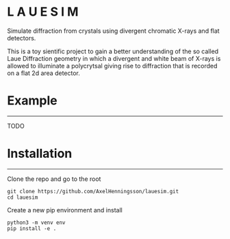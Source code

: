 # L A U E S I M
Simulate diffraction from crystals using divergent chromatic X-rays and flat detectors.

This is a toy sientific project to gain a better understanding of the so called Laue Diffraction geometry in which a divergent and white beam of X-rays is allowed to illuminate a polycrytsal giving rise to diffraction that is recorded on a flat 2d area detector.

# Example
----------
TODO

# Installation
----------
Clone the repo and go to the root

    git clone https://github.com/AxelHenningsson/lauesim.git
    cd lauesim

Create a new pip environment and install

    python3 -m venv env
    pip install -e .

